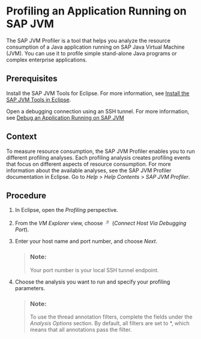 <!-- loioe7097737709842b7bb1c3b9bf3d688b6 -->

# Profiling an Application Running on SAP JVM

The SAP JVM Profiler is a tool that helps you analyze the resource consumption of a Java application running on SAP Java Virtual Machine \(JVM\). You can use it to profile simple stand-alone Java programs or complex enterprise applications.



<a name="loioe7097737709842b7bb1c3b9bf3d688b6__prereq_ntc_cng_4cb"/>

## Prerequisites

Install the SAP JVM Tools for Eclipse. For more information, see [Install the SAP JVM Tools in Eclipse](install-the-sap-jvm-tools-in-eclipse-6321379.md).

Open a debugging connection using an SSH tunnel. For more information, see [Debug an Application Running on SAP JVM](debugging-java-applications-1e7376f.md#loioef7fbdb61ae44d83a96c0ba48e829032)



## Context

To measure resource consumption, the SAP JVM Profiler enables you to run different profiling analyses. Each profiling analysis creates profiling events that focus on different aspects of resource consumption. For more information about the available analyses, see the SAP JVM Profiler documentation in Eclipse. Go to *Help* \> *Help Contents* \> *SAP JVM Profiler*.



## Procedure

1.  In Eclipse, open the *Profiling* perspective.

2.  From the *VM Explorer* view, choose ![](images/Connect_Host_Via_Debugging_Port_38d0768.png) \(*Connect Host Via Debugging Port*\).

3.  Enter your host name and port number, and choose *Next*.

    > ### Note:  
    > Your port number is your local SSH tunnel endpoint.

4.  Choose the analysis you want to run and specify your profiling parameters.

    > ### Note:  
    > To use the thread annotation filters, complete the fields under the *Analysis Options* section. By default, all filters are set to \*, which means that all annotations pass the filter.


